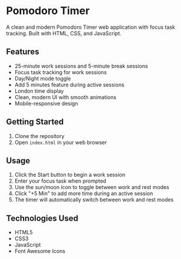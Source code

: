 # Pomodoro Timer

A clean and modern Pomodoro Timer web application with focus task tracking. Built with HTML, CSS, and JavaScript.

## Features

- 25-minute work sessions and 5-minute break sessions
- Focus task tracking for work sessions
- Day/Night mode toggle
- Add 5 minutes feature during active sessions
- London time display
- Clean, modern UI with smooth animations
- Mobile-responsive design

## Getting Started

1. Clone the repository
2. Open `index.html` in your web browser

## Usage

1. Click the Start button to begin a work session
2. Enter your focus task when prompted
3. Use the sun/moon icon to toggle between work and rest modes
4. Click "+5 Min" to add more time during an active session
5. The timer will automatically switch between work and rest modes

## Technologies Used

- HTML5
- CSS3
- JavaScript
- Font Awesome Icons
